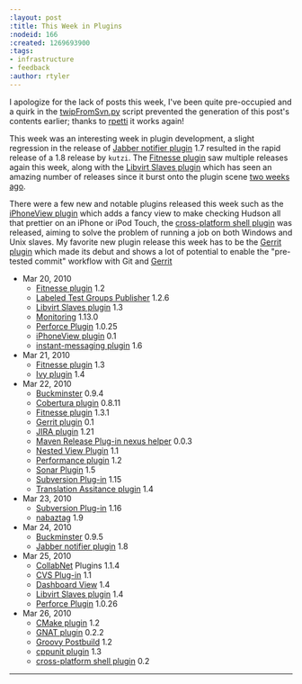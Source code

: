 ```yaml
---
:layout: post
:title: This Week in Plugins
:nodeid: 166
:created: 1269693900
:tags:
- infrastructure
- feedback
:author: rtyler
---
```

I apologize for the lack of posts this week, I've been quite pre-occupied and a quirk in the [twipFromSvn.py](https://github.com/rtyler/continuous-blog-tools/blob/master/twipFromSvn.py) script prevented the generation of this post's contents earlier; thanks to <a id="aptureLink_UwC8b9rCqW" href="https://twitter.com/rpetti">rpetti</a> it works again!

This week was an interesting week in plugin development, a slight regression in the release of [Jabber notifier plugin](https://wiki.jenkins.io/display/JENKINS/Jabber+Plugin) 1.7 resulted in the rapid release of a 1.8 release by `kutzi`. The [Fitnesse plugin](https://wiki.jenkins.io/display/JENKINS/Fitnesse+Plugin) saw multiple releases again this week, along with the [Libvirt Slaves plugin](https://wiki.jenkins.io/display/JENKINS/Libvirt+Slaves+Plugin) which has seen an amazing number of releases since it burst onto the plugin scene [two weeks ago](https://jenkins.io/content/week-plugins-4).


There were a few new and notable plugins released this week such as the [iPhoneView plugin](https://wiki.jenkins.io/display/JENKINS/iPhoneView+Plugin) which adds a fancy view to make checking Hudson all that prettier on an iPhone or iPod Touch, the [cross-platform shell plugin](https://wiki.jenkins.io/display/JENKINS/XShell+Plugin) was released, aiming to solve the problem of running a job on both Windows and Unix slaves. My favorite new plugin release this week has to be the [Gerrit plugin](https://wiki.jenkins.io/display/JENKINS/Gerrit+Plugin) which made its debut and shows a lot of potential to enable the "pre-tested commit" workflow with Git and <a id="aptureLink_NREODpoWf6" href="https://code.google.com/p/gerrit/">Gerrit</a>
<!--break-->
* Mar 20, 2010
   * [Fitnesse plugin](https://wiki.jenkins.io/display/JENKINS/Fitnesse+Plugin) 1.2
   * [Labeled Test Groups Publisher](https://wiki.jenkins.io/display/JENKINS/LabeledTestGroupsPublisher+Plugin) 1.2.6
   * [Libvirt Slaves plugin](https://wiki.jenkins.io/display/JENKINS/Libvirt+Slaves+Plugin) 1.3
   * [Monitoring](https://wiki.jenkins.io/display/JENKINS/Monitoring) 1.13.0
   * [Perforce Plugin](https://wiki.jenkins.io/display/JENKINS/Perforce+Plugin) 1.0.25
   * [iPhoneView plugin](https://wiki.jenkins.io/display/JENKINS/iPhoneView+Plugin) 0.1
   * [instant-messaging plugin](https://wiki.jenkins.io/display/JENKINS/Instant+Messaging+Plugin) 1.6
* Mar 21, 2010
   * [Fitnesse plugin](https://wiki.jenkins.io/display/JENKINS/Fitnesse+Plugin) 1.3
   * [Ivy plugin](https://wiki.jenkins.io/display/JENKINS/Ivy+Plugin) 1.4
* Mar 22, 2010
   * [Buckminster](https://wiki.jenkins.io/display/JENKINS/Buckminster+PlugIn) 0.9.4
   * [Cobertura plugin](https://wiki.jenkins.io/display/JENKINS/Cobertura+Plugin) 0.8.11
   * [Fitnesse plugin](https://wiki.jenkins.io/display/JENKINS/Fitnesse+Plugin) 1.3.1
   * [Gerrit plugin](https://wiki.jenkins.io/display/JENKINS/Gerrit+Plugin) 0.1
   * [JIRA plugin](https://wiki.jenkins.io/display/JENKINS/JIRA+Plugin) 1.21
   * [Maven Release Plug-in nexus helper](None) 0.0.3
   * [Nested View Plugin](https://wiki.jenkins.io/display/JENKINS/Nested+View+Plugin) 1.1
   * [Performance plugin](https://wiki.jenkins.io/display/JENKINS/Performance+Plugin) 1.2
   * [Sonar Plugin](https://wiki.jenkins.io/display/JENKINS/Sonar+Plugin) 1.5
   * [Subversion Plug-in](https://wiki.jenkins.io/display/JENKINS/Subversion+Plugin) 1.15
   * [Translation Assitance plugin](https://wiki.jenkins.io/display/JENKINS/Translation+Assistance+Plugin) 1.4
* Mar 23, 2010
   * [Subversion Plug-in](https://wiki.jenkins.io/display/JENKINS/Subversion+Plugin) 1.16
   * [nabaztag](https://wiki.jenkins.io/display/JENKINS/Nabaztag+Plugin) 1.9
* Mar 24, 2010
   * [Buckminster](https://wiki.jenkins.io/display/JENKINS/Buckminster+PlugIn) 0.9.5
   * [Jabber notifier plugin](https://wiki.jenkins.io/display/JENKINS/Jabber+Plugin) 1.8
* Mar 25, 2010
   * [<a href="https://www.collab.net/">CollabNet</a> Plugins](https://wiki.jenkins.io/display/JENKINS/CollabNet+Plugin) 1.1.4
   * [CVS Plug-in](https://wiki.jenkins.io/display/JENKINS/CVS+Plugin) 1.1
   * [Dashboard View](https://wiki.jenkins.io/display/JENKINS/Dashboard+View) 1.4
   * [Libvirt Slaves plugin](https://wiki.jenkins.io/display/JENKINS/Libvirt+Slaves+Plugin) 1.4
   * [Perforce Plugin](https://wiki.jenkins.io/display/JENKINS/Perforce+Plugin) 1.0.26
* Mar 26, 2010
   * [CMake plugin](https://wiki.jenkins.io/display/JENKINS/cmakebuilder+Plugin) 1.2
   * [GNAT plugin](https://wiki.jenkins.io/display/JENKINS/Gnat+Plugin) 0.2.2
   * [Groovy Postbuild](https://wiki.jenkins.io/display/JENKINS/Groovy+Postbuild+Plugin) 1.2
   * [cppunit plugin](https://wiki.jenkins.io/display/JENKINS/CppUnit+Plugin) 1.3
   * [cross-platform shell plugin](https://wiki.jenkins.io/display/JENKINS/XShell+Plugin) 0.2

----
